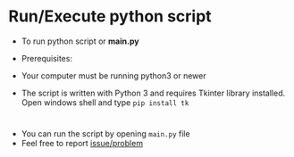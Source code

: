 # Run/Execute python script

* To run python script or <b> main.py</b>
* Prerequisites:

* Your computer must be running python3 or newer

* The script is written with Python 3 and requires Tkinter library installed. </br>
Open windows shell and type `pip install tk `
#
* You can run the script by opening `main.py` file 
* Feel free to report  [issue/problem](https://github.com/Abhijeetbyte/Volume-Calculator/issues/new)
